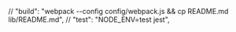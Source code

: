 //  "build": "webpack --config config/webpack.js && cp README.md lib/README.md",
//  "test": "NODE_ENV=test jest",
